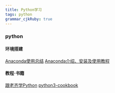 ```yaml
---
title: Python学习
tags: python
grammar_cjkRuby: true
---
```


### python
#### 环境搭建
[Anaconda使用总结](https://www.jianshu.com/p/2f3be7781451)
[Anaconda介绍、安装及使用教程](https://www.jianshu.com/p/62f155eb6ac5)
#### 教程·书籍
[跟老齐学Python](https://www.gitbook.com/book/normanbb/test/details)
[python3-cookbook](http://python3-cookbook.readthedocs.io/zh_CN/latest/)

